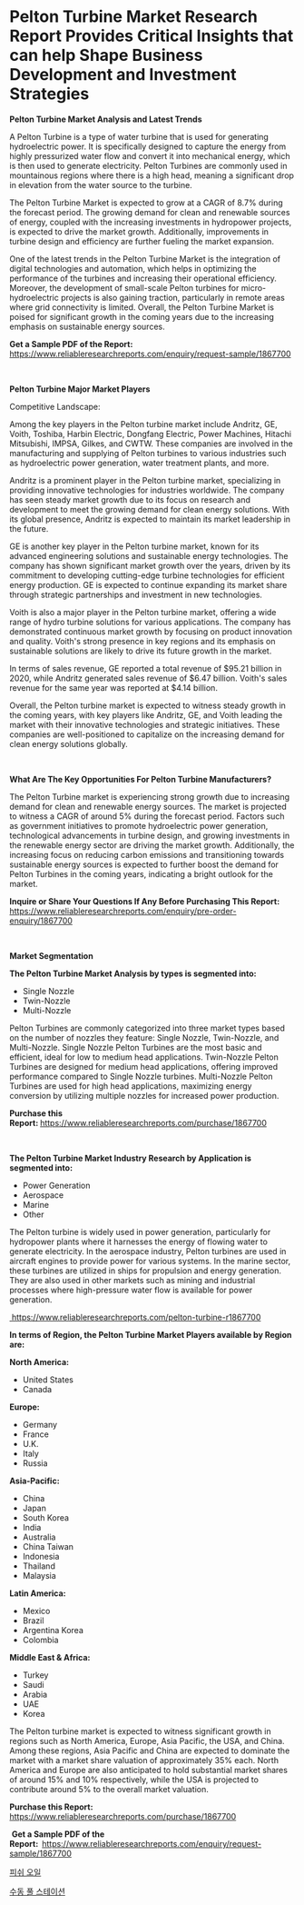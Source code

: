 <p><h1>Pelton Turbine Market Research Report Provides Critical Insights that can help Shape Business Development and Investment Strategies</h1></p><p><strong>Pelton Turbine Market Analysis and Latest Trends</strong></p>
<p><p>A Pelton Turbine is a type of water turbine that is used for generating hydroelectric power. It is specifically designed to capture the energy from highly pressurized water flow and convert it into mechanical energy, which is then used to generate electricity. Pelton Turbines are commonly used in mountainous regions where there is a high head, meaning a significant drop in elevation from the water source to the turbine.</p><p>The Pelton Turbine Market is expected to grow at a CAGR of 8.7% during the forecast period. The growing demand for clean and renewable sources of energy, coupled with the increasing investments in hydropower projects, is expected to drive the market growth. Additionally, improvements in turbine design and efficiency are further fueling the market expansion. </p><p>One of the latest trends in the Pelton Turbine Market is the integration of digital technologies and automation, which helps in optimizing the performance of the turbines and increasing their operational efficiency. Moreover, the development of small-scale Pelton turbines for micro-hydroelectric projects is also gaining traction, particularly in remote areas where grid connectivity is limited. Overall, the Pelton Turbine Market is poised for significant growth in the coming years due to the increasing emphasis on sustainable energy sources.</p></p>
<p><strong>Get a Sample PDF of the Report:&nbsp;</strong> <a href="https://www.reliableresearchreports.com/enquiry/request-sample/1867700">https://www.reliableresearchreports.com/enquiry/request-sample/1867700</a></p>
<p>&nbsp;</p>
<p><strong>Pelton Turbine Major Market Players</strong></p>
<p><p>Competitive Landscape:</p><p>Among the key players in the Pelton turbine market include Andritz, GE, Voith, Toshiba, Harbin Electric, Dongfang Electric, Power Machines, Hitachi Mitsubishi, IMPSA, Gilkes, and CWTW. These companies are involved in the manufacturing and supplying of Pelton turbines to various industries such as hydroelectric power generation, water treatment plants, and more.</p><p>Andritz is a prominent player in the Pelton turbine market, specializing in providing innovative technologies for industries worldwide. The company has seen steady market growth due to its focus on research and development to meet the growing demand for clean energy solutions. With its global presence, Andritz is expected to maintain its market leadership in the future.</p><p>GE is another key player in the Pelton turbine market, known for its advanced engineering solutions and sustainable energy technologies. The company has shown significant market growth over the years, driven by its commitment to developing cutting-edge turbine technologies for efficient energy production. GE is expected to continue expanding its market share through strategic partnerships and investment in new technologies.</p><p>Voith is also a major player in the Pelton turbine market, offering a wide range of hydro turbine solutions for various applications. The company has demonstrated continuous market growth by focusing on product innovation and quality. Voith's strong presence in key regions and its emphasis on sustainable solutions are likely to drive its future growth in the market.</p><p>In terms of sales revenue, GE reported a total revenue of $95.21 billion in 2020, while Andritz generated sales revenue of $6.47 billion. Voith's sales revenue for the same year was reported at $4.14 billion.</p><p>Overall, the Pelton turbine market is expected to witness steady growth in the coming years, with key players like Andritz, GE, and Voith leading the market with their innovative technologies and strategic initiatives. These companies are well-positioned to capitalize on the increasing demand for clean energy solutions globally.</p></p>
<p>&nbsp;</p>
<p><strong>What Are The Key Opportunities For Pelton Turbine Manufacturers?</strong></p>
<p><p>The Pelton Turbine market is experiencing strong growth due to increasing demand for clean and renewable energy sources. The market is projected to witness a CAGR of around 5% during the forecast period. Factors such as government initiatives to promote hydroelectric power generation, technological advancements in turbine design, and growing investments in the renewable energy sector are driving the market growth. Additionally, the increasing focus on reducing carbon emissions and transitioning towards sustainable energy sources is expected to further boost the demand for Pelton Turbines in the coming years, indicating a bright outlook for the market.</p></p>
<p><strong>Inquire or Share Your Questions If Any Before Purchasing This Report:</strong> <a href="https://www.reliableresearchreports.com/enquiry/pre-order-enquiry/1867700">https://www.reliableresearchreports.com/enquiry/pre-order-enquiry/1867700</a></p>
<p>&nbsp;</p>
<p><strong>Market Segmentation</strong></p>
<p><strong>The Pelton Turbine Market Analysis by types is segmented into:</strong></p>
<p><ul><li>Single Nozzle</li><li>Twin-Nozzle</li><li>Multi-Nozzle</li></ul></p>
<p><p>Pelton Turbines are commonly categorized into three market types based on the number of nozzles they feature: Single Nozzle, Twin-Nozzle, and Multi-Nozzle. Single Nozzle Pelton Turbines are the most basic and efficient, ideal for low to medium head applications. Twin-Nozzle Pelton Turbines are designed for medium head applications, offering improved performance compared to Single Nozzle turbines. Multi-Nozzle Pelton Turbines are used for high head applications, maximizing energy conversion by utilizing multiple nozzles for increased power production.</p></p>
<p><strong>Purchase this Report:&nbsp;</strong><a href="https://www.reliableresearchreports.com/purchase/1867700">https://www.reliableresearchreports.com/purchase/1867700</a></p>
<p>&nbsp;</p>
<p><strong>The Pelton Turbine Market Industry Research by Application is segmented into:</strong></p>
<p><ul><li>Power Generation</li><li>Aerospace</li><li>Marine</li><li>Other</li></ul></p>
<p><p>The Pelton turbine is widely used in power generation, particularly for hydropower plants where it harnesses the energy of flowing water to generate electricity. In the aerospace industry, Pelton turbines are used in aircraft engines to provide power for various systems. In the marine sector, these turbines are utilized in ships for propulsion and energy generation. They are also used in other markets such as mining and industrial processes where high-pressure water flow is available for power generation.</p></p>
<p><a href="https://www.reliableresearchreports.com/pelton-turbine-r1867700">&nbsp;https://www.reliableresearchreports.com/pelton-turbine-r1867700</a></p>
<p><strong>In terms of Region, the Pelton Turbine Market Players available by Region are:</strong></p>
<p>
    <p> <strong> North America: </strong>
        <ul>
            <li>United States</li>
            <li>Canada</li>
        </ul>
        </p> 
    <p> <strong> Europe: </strong>
        <ul>
            <li>Germany</li>
            <li>France</li>
            <li>U.K.</li>
            <li>Italy</li>
            <li>Russia</li>
        </ul>
        </p> 
    <p> <strong> Asia-Pacific: </strong>
        <ul>
            <li>China</li>
            <li>Japan</li>
            <li>South Korea</li>
            <li>India</li>
            <li>Australia</li>
            <li>China Taiwan</li>
            <li>Indonesia</li>
            <li>Thailand</li>
            <li>Malaysia</li>
        </ul>
        </p> 
    <p> <strong> Latin America: </strong>
        <ul>
            <li>Mexico</li>
            <li>Brazil</li>
            <li>Argentina Korea</li>
            <li>Colombia</li>
        </ul>
        </p> 
    <p> <strong> Middle East & Africa: </strong>
        <ul>
            <li>Turkey</li>
            <li>Saudi</li>
            <li>Arabia</li>
            <li>UAE</li>
            <li>Korea</li>
        </ul>
    </p>
    </p>
<p><p>The Pelton turbine market is expected to witness significant growth in regions such as North America, Europe, Asia Pacific, the USA, and China. Among these regions, Asia Pacific and China are expected to dominate the market with a market share valuation of approximately 35% each. North America and Europe are also anticipated to hold substantial market shares of around 15% and 10% respectively, while the USA is projected to contribute around 5% to the overall market valuation.</p></p>
<p><strong>Purchase this Report: </strong><a href="https://www.reliableresearchreports.com/purchase/1867700">https://www.reliableresearchreports.com/purchase/1867700</a></p>
<p>&nbsp;<strong>Get a Sample PDF of the Report:&nbsp;&nbsp;</strong><a href="https://www.reliableresearchreports.com/enquiry/request-sample/1867700">https://www.reliableresearchreports.com/enquiry/request-sample/1867700</a></p>
<p><strong></strong></p>
<p><p><a href="https://medium.com/@lottierunte44/%EC%96%B4%EB%A5%98-%EC%98%A4%EC%9D%BC-%EC%8B%9C%EC%9E%A5-%EC%A1%B0%EC%82%AC-%EB%B3%B4%EA%B3%A0%EC%84%9C-%EA%B7%B8-%EC%97%AD%EC%82%AC-%EB%B0%8F-2024%EB%85%84%EB%B6%80%ED%84%B0-2031%EB%85%84%EA%B9%8C%EC%A7%80%EC%9D%98-%EC%98%88%EC%B8%A1-50d8135c5d06">피쉬 오일</a></p><p><a href="https://medium.com/@thadnader1941/%EC%88%98%EB%8F%99-%ED%92%80-%EC%8A%A4%ED%85%8C%EC%9D%B4%EC%85%98-%EC%8B%9C%EC%9E%A5-2031%EB%85%84%EA%B9%8C%EC%A7%80%EC%9D%98-%ED%8A%B8%EB%A0%8C%EB%93%9C-%EC%98%88%EC%B8%A1-%EB%B0%8F-%EA%B2%BD%EC%9F%81-%EB%B6%84%EC%84%9D-70fcd71c434c">수동 풀 스테이션</a></p></p>